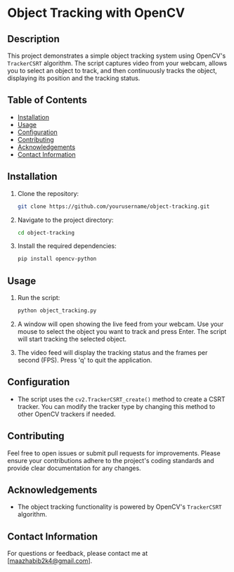 # Object Tracking with OpenCV

## Description
This project demonstrates a simple object tracking system using OpenCV's `TrackerCSRT` algorithm. The script captures video from your webcam, allows you to select an object to track, and then continuously tracks the object, displaying its position and the tracking status.

## Table of Contents
- [Installation](#installation)
- [Usage](#usage)
- [Configuration](#configuration)
- [Contributing](#contributing)
- [Acknowledgements](#acknowledgements)
- [Contact Information](#contact-information)

## Installation
1. Clone the repository:
    ```bash
    git clone https://github.com/yourusername/object-tracking.git
    ```
2. Navigate to the project directory:
    ```bash
    cd object-tracking
    ```
3. Install the required dependencies:
    ```bash
    pip install opencv-python
    ```

## Usage
1. Run the script:
    ```bash
    python object_tracking.py
    ```
2. A window will open showing the live feed from your webcam. Use your mouse to select the object you want to track and press Enter. The script will start tracking the selected object.

3. The video feed will display the tracking status and the frames per second (FPS). Press 'q' to quit the application.

## Configuration
- The script uses the `cv2.TrackerCSRT_create()` method to create a CSRT tracker. You can modify the tracker type by changing this method to other OpenCV trackers if needed.

## Contributing
Feel free to open issues or submit pull requests for improvements. Please ensure your contributions adhere to the project's coding standards and provide clear documentation for any changes.


## Acknowledgements
- The object tracking functionality is powered by OpenCV's `TrackerCSRT` algorithm.

## Contact Information
For questions or feedback, please contact me at [maazhabib2k4@gmail.com].
